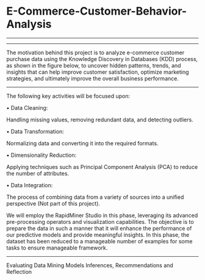 # E-Commerce-Customer-Behavior-Analysis
------------------
---------------------------------------
The motivation behind this project is to analyze e-commerce customer purchase data using the Knowledge Discovery in Databases (KDD) process,
as shown in the figure below, to uncover hidden patterns, trends, and insights that can help improve customer satisfaction, optimize marketing strategies,
and ultimately improve the overall business performance. 

--------------------------

The following key activities will be focused upon:


  •	Data Cleaning: 
  
Handling missing values, removing redundant data, and detecting outliers.

   •	Data Transformation: 
   
Normalizing data and converting it into the required formats.

   •	Dimensionality Reduction: 
   
Applying techniques such as Principal Component Analysis (PCA) to reduce the number of attributes.

  •	Data Integration: 
  
The process of combining data from a variety of sources into a unified perspective (Not part of this project).



We will employ the RapidMiner Studio in this phase, leveraging its advanced pre-processing operators and visualization capabilities. 
The objective is to prepare the data in such a manner that it will enhance the performance of our predictive models and provide meaningful insights. In this phase, the dataset has been reduced to a manageable number of examples for some tasks to ensure manageable framework.

--------------------
Evaluating Data Mining Models
Inferences, Recommendations and Reflection	



 
